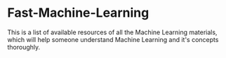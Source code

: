 # Fast-Machine-Learning
This is a list of available resources of all the Machine Learning materials, which will help someone understand Machine Learning and it's concepts thoroughly.
